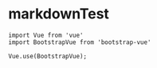 # markdownTest

```
import Vue from 'vue'
import BootstrapVue from 'bootstrap-vue'

Vue.use(BootstrapVue);
```